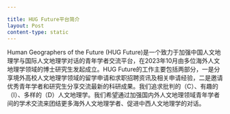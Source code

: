 ```yaml
---

title: ​HUG Future平台简介​
layout: Post
content-type: static
---
```





​​Human Geographers of the Future (HUG Future)是一个致力于加强中国人文地理学与国际人文地理学对话的青年学者交流平台，在2023年10月由多位海外人文地理学领域的博士研究生发起成立。HUG Future的工作主要包括两部分，一是分享境外高校人文地理学领域的留学申请和求职招聘资讯及相关申请经验，二是邀请优秀青年学者和研究生分享交流最新的科研成果。我们追求​​批判的（C）、有趣的（I）、多样的（D）​​人文地理学。我们希望通过加强国内外人文地理领域青年学者间的学术交流来团结更多海外人文地理学者、促进中西人文地理学的对话。​ 
